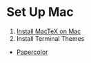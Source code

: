 # Set Up Mac

1. [Install MacTeX on Mac](https://tug.org/mactex/)
1. Install Terminal Themes
  * [Papercolor](https://github.com/tomotargz/papercolor-terminal-app)
